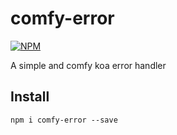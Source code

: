 # comfy-error

[![NPM](https://nodei.co/npm/comfy-error.png)](https://nodei.co/npm/comfy-error/)

A simple and comfy koa error handler 


## Install

```
npm i comfy-error --save
```

